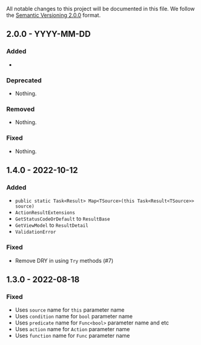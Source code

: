 All notable changes to this project will be documented in this file. We follow
the [Semantic Versioning 2.0.0](http://semver.org/) format.

## 2.0.0 - YYYY-MM-DD

### Added

-

### Deprecated

- Nothing.

### Removed

- Nothing.

### Fixed

- Nothing.

## 1.4.0 - 2022-10-12

### Added

- `public static Task<Result> Map<TSource>(this Task<Result<TSource>> source)`
- `ActionResultExtensions`
- `GetStatusCodeOrDefault` to `ResultBase`
- `GetViewModel` to `ResultDetail`
- `ValidationError`

### Fixed

- Remove DRY in using `Try` methods (#7)

## 1.3.0 - 2022-08-18

### Fixed

- Uses `source` name for `this` parameter name
- Uses `condition` name for `bool` parameter name
- Uses `predicate` name for `Func<bool>` parameter name and etc
- Uses `action` name for `Action` parameter name
- Uses `function` name for `Func` parameter name